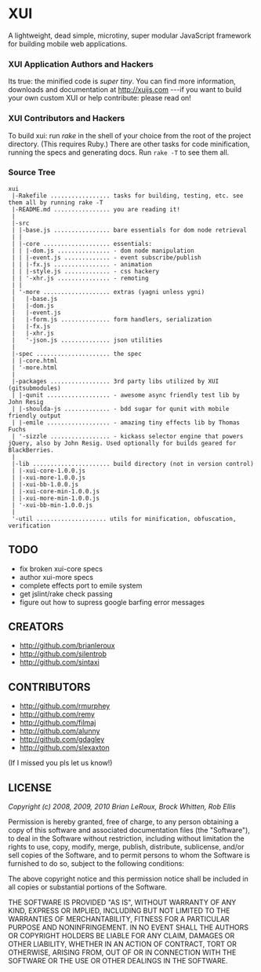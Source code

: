 XUI
===

A lightweight, dead simple, microtiny, super modular JavaScript framework for building mobile web applications.


### XUI Application Authors and Hackers

Its true: the minified code is _super tiny_. You can find more information, downloads and documentation at http://xuijs.com ---if you want to build your own custom XUI or help contribute: please read on!

### XUI Contributors and Hackers

To build xui: run _rake_ in the shell of your choice from the root of the project directory. (This requires Ruby.)
There are other tasks for code minification, running the specs and generating docs. Run `rake -T` to see them all.

### Source Tree

	xui
	 |-Rakefile ................. tasks for building, testing, etc. see them all by running rake -T
	 |-README.md ................ you are reading it!
	 | 
	 |-src
	 | |-base.js ................ bare essentials for dom node retrieval
	 | |
	 | |-core ................... essentials:
	 | | |-dom.js ............... - dom node manipulation
	 | | |-event.js ............. - event subscribe/publish
	 | | |-fx.js ................ - animation
	 | | |-style.js ............. - css hackery
	 | | '-xhr.js ............... - remoting
	 | |
	 | '-more ................... extras (yagni unless ygni)
	 |   |-base.js  
	 |   |-dom.js  	
	 |   |-event.js	
	 |   |-form.js .............. form handlers, serialization
	 |   |-fx.js	
	 |   |-xhr.js  
	 |   '-json.js .............. json utilities
	 |  
	 |-spec ..................... the spec
	 | |-core.html
	 | '-more.html
	 | 
	 |-packages ................. 3rd party libs utilized by XUI (gitsubmodules)
	 | |-qunit .................. - awesome async friendly test lib by John Resig
	 | |-shoulda-js ............. - bdd sugar for qunit with mobile friendly output
	 | |-emile .................. - amazing tiny effects lib by Thomas Fuchs
	 | '-sizzle ................. - kickass selector engine that powers jQuery, also by John Resig. Used optionally for builds geared for BlackBerries.
	 |
	 |-lib ...................... build directory (not in version control)
	 | |-xui-core-1.0.0.js
	 | |-xui-more-1.0.0.js
	 | |-xui-bb-1.0.0.js
	 | |-xui-core-min-1.0.0.js
	 | |-xui-more-min-1.0.0.js
	 | '-xui-bb-min-1.0.0.js
	 | 
	 '-util .................... utils for minification, obfuscation, verification



TODO
---

- fix broken xui-core specs
- author xui-more specs
- complete effects port to emile system
- get jslint/rake check passing
- figure out how to supress google barfing error messages 


CREATORS
---

- http://github.com/brianleroux
- http://github.com/silentrob
- http://github.com/sintaxi


CONTRIBUTORS 
---

- http://github.com/rmurphey 
- http://github.com/remy
- http://github.com/filmaj
- http://github.com/alunny
- http://github.com/gdagley
- http://github.com/slexaxton

(If I missed you pls let us know!)

LICENSE
---

_Copyright (c) 2008, 2009, 2010 Brian LeRoux, Brock Whitten, Rob Ellis_

Permission is hereby granted, free of charge, to any person obtaining
a copy of this software and associated documentation files (the
"Software"), to deal in the Software without restriction, including
without limitation the rights to use, copy, modify, merge, publish,
distribute, sublicense, and/or sell copies of the Software, and to
permit persons to whom the Software is furnished to do so, subject to
the following conditions:

The above copyright notice and this permission notice shall be included
in all copies or substantial portions of the Software.

THE SOFTWARE IS PROVIDED "AS IS", WITHOUT WARRANTY OF ANY KIND,
EXPRESS OR IMPLIED, INCLUDING BUT NOT LIMITED TO THE WARRANTIES OF
MERCHANTABILITY, FITNESS FOR A PARTICULAR PURPOSE AND NONINFRINGEMENT.
IN NO EVENT SHALL THE AUTHORS OR COPYRIGHT HOLDERS BE LIABLE FOR ANY
CLAIM, DAMAGES OR OTHER LIABILITY, WHETHER IN AN ACTION OF CONTRACT,
TORT OR OTHERWISE, ARISING FROM, OUT OF OR IN CONNECTION WITH THE
SOFTWARE OR THE USE OR OTHER DEALINGS IN THE SOFTWARE.
